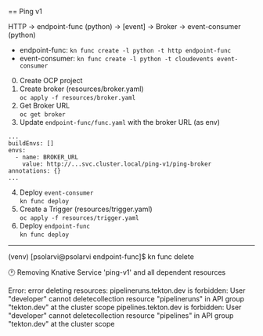 == Ping v1

HTTP -> endpoint-func (python) -> [event] -> Broker -> event-consumer (python)

* endpoint-func: `kn func create -l python -t http endpoint-func`
* event-consumer: `kn func create -l python -t cloudevents event-consumer`

0) Create OCP project
1) Create broker (resources/broker.yaml)  
`oc apply -f resources/broker.yaml`
2) Get Broker URL  
`oc get broker`
3) Update `endpoint-func/func.yaml` with the broker URL (as env)
```
...
buildEnvs: []
envs:
  - name: BROKER_URL
    value: http://...svc.cluster.local/ping-v1/ping-broker
annotations: {}
...
```
4) Deploy `event-consumer`  
`kn func deploy`
5) Create a Trigger (resources/trigger.yaml)  
`oc apply -f resources/trigger.yaml`
6) Deploy `endpoint-func`  
`kn func deploy`




----

(venv) [psolarvi@psolarvi endpoint-func]$ kn func delete

🕐 Removing Knative Service 'ping-v1' and all dependent resources

Error: error deleting resources:
 pipelineruns.tekton.dev is forbidden: User "developer" cannot deletecollection resource "pipelineruns" in API group "tekton.dev" at the cluster scope
 pipelines.tekton.dev is forbidden: User "developer" cannot deletecollection resource "pipelines" in API group "tekton.dev" at the cluster scope

